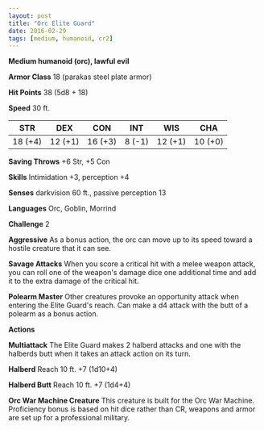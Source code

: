 ```yaml
---
layout: post
title: "Orc Elite Guard"
date: 2016-02-29
tags: [medium, humanoid, cr2]
---
```


**Medium humanoid (orc), lawful evil**

**Armor Class** 18 (parakas steel plate armor)

**Hit Points** 38 (5d8 + 18)

**Speed** 30 ft.

|   STR   |   DEX   |   CON   |   INT   |   WIS   |   CHA   |
|:-----:|:-----:|:-----:|:-----:|:-----:|:-----:|
| 18 (+4) | 12 (+1) | 16 (+3) | 8 (-1) | 12 (+1) | 10 (+0) |

**Saving Throws** +6 Str, +5 Con

**Skills** Intimidation +3, perception +4

**Senses**  darkvision 60 ft., passive perception 13

**Languages** Orc, Goblin, Morrind

**Challenge** 2

**Aggressive** As a bonus action, the orc can move up to its speed toward a hostile creature that it can see.

**Savage Attacks** When you score a critical hit with a melee weapon attack, you can roll one of the weapon's damage dice one additional time and add it to the extra damage of the critical hit.

**Polearm Master** Other creatures provoke an opportunity attack when entering the Elite Guard's reach. Can make a d4 attack with the butt of a polearm as a bonus action.

**Actions** 

**Multiattack** The Elite Guard makes 2 halberd attacks and one with the halberds butt when it takes an attack action on its turn.

**Halberd** Reach 10 ft. +7 (1d10+4)

**Halberd Butt** Reach 10 ft. +7 (1d4+4)

**Orc War Machine Creature** This creature is built for the Orc War Machine. Proficiency bonus is based on hit dice rather than CR, weapons and armor are set up for a professional military.
